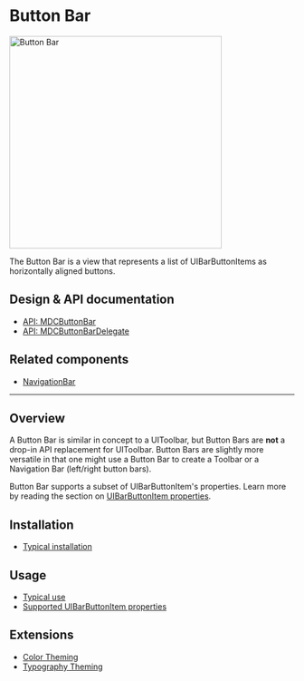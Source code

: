 # Button Bar

<div class="article__asset article__asset--screenshot">
  <img src="docs/assets/button_bar.png" alt="Button Bar" width="375">
</div>

The Button Bar is a view that represents a list of UIBarButtonItems as horizontally aligned buttons.

## Design & API documentation

* [API: MDCButtonBar](https://material.io/components/ios/catalog/button-bars/api-docs/Classes/MDCButtonBar.html)
* [API: MDCButtonBarDelegate](https://material.io/components/ios/catalog/button-bars/api-docs/Protocols/MDCButtonBarDelegate.html)

## Related components

* [NavigationBar](../../NavigationBar)

<!-- toc -->

- - -

## Overview

A Button Bar is similar in concept to a UIToolbar, but Button Bars are **not** a drop-in API
replacement for UIToolbar. Button Bars are slightly more versatile in that one might use a Button
Bar to create a Toolbar or a Navigation Bar (left/right button bars).

Button Bar supports a subset of UIBarButtonItem's properties. Learn more by reading the section on
[UIBarButtonItem properties](#uibarbuttonitem-properties).

## Installation

- [Typical installation](../../../docs/component-installation.md)

## Usage

- [Typical use](typical-use.md)
- [Supported UIBarButtonItem properties](supported-uibarbuttonitem-properties.md)

## Extensions

- [Color Theming](color-theming.md)
- [Typography Theming](typography-theming.md)
